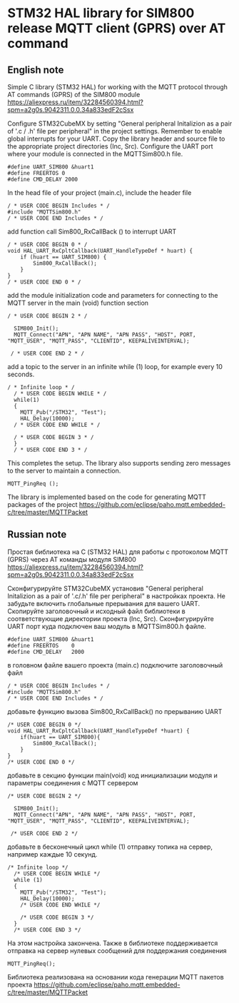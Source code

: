 # STM32 HAL library for SIM800 release MQTT client (GPRS) over AT command

## English note
Simple C library (STM32 HAL) for working with the MQTT protocol through AT commands (GPRS) of the SIM800 module
https://aliexpress.ru/item/32284560394.html?spm=a2g0s.9042311.0.0.34a833edF2cSsx

Configure STM32CubeMX by setting "General peripheral Initalizion as a pair of '.c / .h' file per peripheral" in the project settings.
Remember to enable global interrupts for your UART.
Copy the library header and source file to the appropriate project directories (Inc, Src).
Configure the UART port where your module is connected in the MQTTSim800.h file.
```
#define UART_SIM800 &huart1
#define FREERTOS 0
#define CMD_DELAY 2000
```
In the head file of your project (main.c), include the header file
```
/ * USER CODE BEGIN Includes * /
#include "MQTTSim800.h"
/ * USER CODE END Includes * /
```
add function call Sim800_RxCallBack () to interrupt UART
```
/ * USER CODE BEGIN 0 * /
void HAL_UART_RxCpltCallback(UART_HandleTypeDef * huart) {
    if (huart == UART_SIM800) {
        Sim800_RxCallBack();
    }
}
/ * USER CODE END 0 * /
```
add the module initialization code and parameters for connecting to the MQTT server in the main (void) function section
```
/ * USER CODE BEGIN 2 * /

  SIM800_Init();
  MQTT_Connect("APN", "APN NAME", "APN PASS", "HOST", PORT, "MQTT_USER", "MQTT_PASS", "CLIENTID", KEEPALIVEINTERVAL);

 / * USER CODE END 2 * /
```
add a topic to the server in an infinite while (1) loop, for example every 10 seconds.
```
/ * Infinite loop * /
  / * USER CODE BEGIN WHILE * /
  while(1)
  {
    MQTT_Pub("/STM32", "Test");
    HAL_Delay(10000);
  / * USER CODE END WHILE * /

  / * USER CODE BEGIN 3 * /
  }
  / * USER CODE END 3 * /
```
This completes the setup. The library also supports sending zero messages to the server to maintain a connection.
```
MQTT_PingReq ();
```
The library is implemented based on the code for generating MQTT packages of the project https://github.com/eclipse/paho.mqtt.embedded-c/tree/master/MQTTPacket

## Russian note
Простая библиотека на С (STM32 HAL) для работы с протоколом MQTT (GPRS) через AT команды модуля SIM800
https://aliexpress.ru/item/32284560394.html?spm=a2g0s.9042311.0.0.34a833edF2cSsx

Сконфигурируйте STM32CubeMX установив "General peripheral Initalizion as a pair of '.c/.h' file per peripheral" в настройках проекта.
Не забудьте включить глобальные прерывания для вашего UART.
Скопируйте заголовочный и исходный файл библиотеки в соответствующие директории проекта (Inc, Src).
Сконфигурируйте UART порт куда подключен ваш модуль в MQTTSim800.h файле.
```
#define UART_SIM800 &huart1
#define FREERTOS    0
#define CMD_DELAY   2000
```
в головном файле вашего проекта (main.c) подключите заголовочный файл
```
/ * USER CODE BEGIN Includes * /
#include "MQTTSim800.h"
/ * USER CODE END Includes * /
```
добавьте функцию вызова Sim800_RxCallBack() по прерыванию UART
```
/* USER CODE BEGIN 0 */
void HAL_UART_RxCpltCallback(UART_HandleTypeDef *huart) {
    if(huart == UART_SIM800){
        Sim800_RxCallBack();
    }
}
/* USER CODE END 0 */
```
добавьте в секцию функции main(void) код инициализации модуля и параметры соединения с MQTT сервером
```
/* USER CODE BEGIN 2 */

  SIM800_Init();
  MQTT_Connect("APN", "APN NAME", "APN PASS", "HOST", PORT, "MQTT_USER", "MQTT_PASS", "CLIENTID", KEEPALIVEINTERVAL);

 /* USER CODE END 2 */
```
добавьте в бесконечный цикл while (1) отправку топика на сервер, например каждые 10 секунд.
```
/* Infinite loop */
  /* USER CODE BEGIN WHILE */
  while (1)
  {
	MQTT_Pub("/STM32", "Test");
	HAL_Delay(10000);
    /* USER CODE END WHILE */

    /* USER CODE BEGIN 3 */
  }
  /* USER CODE END 3 */
```
На этом настройка закончена. Также в библиотеке поддерживается отправка на сервер нулевых сообщений для поддержания соединения
```
MQTT_PingReq();
```
Библиотека реализована на основании кода генерации MQTT пакетов проекта https://github.com/eclipse/paho.mqtt.embedded-c/tree/master/MQTTPacket
